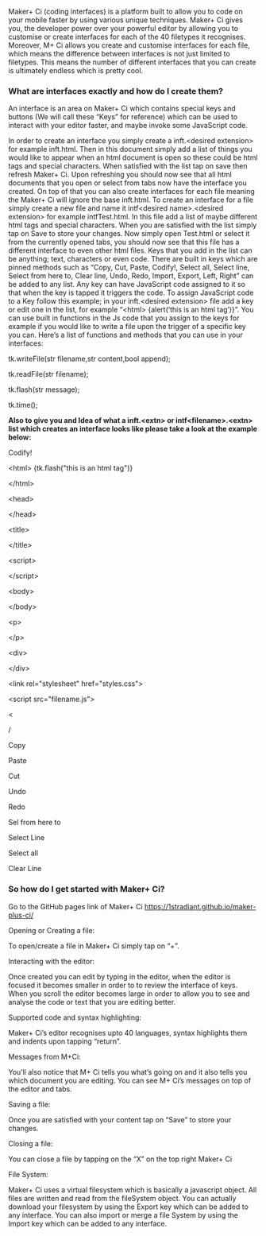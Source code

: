 Maker+ Ci (coding interfaces) is a platform built to allow you to code on your mobile faster by using various unique techniques. Maker+ Ci gives you, the developer power over your powerful editor by allowing you to customise or create interfaces for each of the 40 filetypes it recognises. Moreover, M+ Ci allows you create and customise interfaces for each file, which means the difference between interfaces is not just limited to filetypes. This means the number of different interfaces that you can create is ultimately endless which is pretty cool.

<h3><b>What are interfaces exactly and how do I create them?</b></h3>

An interface is an area on Maker+ Ci which contains special keys and buttons (We will call these “Keys” for reference) which can be used to interact with your editor faster, and maybe invoke some JavaScript code.

In order to create an interface you simply create a inft.\<desired extension\> for example inft.html. Then in this document simply add a list of things you would like to appear when an html document is open so these could be html tags and special characters. When satisfied with the list tap on save then refresh Maker+ Ci. Upon refreshing you should now see that all html documents that you open or select from tabs now have the interface you created. On top of that you can also create interfaces for each file meaning the Maker+ Ci will ignore the base inft.html. To create an interface for a file simply create a new file and name it intf\<desired name\>.\<desired extension\> for example intfTest.html. In this file add a list of maybe different html tags and special characters. When you are satisfied with the list simply tap on Save to store your changes. Now simply open Test.html or select it from the currently opened tabs, you should now see that this file has a different interface to even other html files.
Keys that you add in the list can be anything; text, characters or even code. There are built in keys which are pinned methods such as “Copy, Cut, Paste, Codify!, Select all, Select line, Select from here to, Clear line, Undo, Redo, Import, Export, Left, Right” can be added to any list. Any key can have JavaScript code assigned to it so that when the key is tapped it triggers the code. To assign JavaScript code to a Key follow this example; in your inft.\<desired extension\> file add a key or edit one in the list, for example “\<html\> {alert(‘this is an html tag’)}”. You can use built in functions in the Js code that you assign to the keys for example if you would like to write a file upon the trigger of a specific key you can. Here’s a list of functions and methods that you can use in your interfaces:

tk.writeFile(str filename,str content,bool append);

tk.readFile(str filename);

tk.flash(str message);

tk.time();

<b>Also to give you and Idea of what a inft.\<extn> or intf\<filename>.\<extn> list which creates an interface looks like please take a look at the example below:</b>

Codify!

\<html\> {tk.flash("this is an html tag")}

\</html\>

\<head>

\</head>

\<title>

\</title>

\<script>

\</script>

\<body>

\</body>

\<p>

\</p>

\<div>

\</div>

\<link rel="stylesheet" href="styles.css">

\<script src="filename.js"></script>

<

>

/

Copy

Paste

Cut

Undo

Redo

Sel from here to

Select Line

Select all

Clear Line




<h3><b> So how do I get started with Maker+ Ci? </h3></b>

Go to the GitHub pages link of Maker+ Ci
https://1stradiant.github.io/maker-plus-ci/

Opening or Creating a file:

To open/create a file in Maker+ Ci simply tap on “+”.

Interacting with the editor:

Once created you can edit by typing in the editor, when the editor is focused it becomes smaller in order to to review the interface of keys. When you scroll the editor becomes large in order to allow you to see and analyse the code or text that you are editing better.

Supported code and syntax highlighting:

Maker+ Ci’s editor recognises upto 40 languages, syntax highlights them and indents upon tapping “return”.

Messages from M+Ci:

You’ll also notice that M+ Ci tells you what’s going on and it also tells you which document you are editing. You can see M+ Ci’s messages on top of the editor and tabs.

Saving a file:

Once you are satisfied with your content tap on “Save” to store your changes.

Closing a file:

You can close a file by tapping on the “X” on the top right Maker+ Ci

File System:

Maker+ Ci uses a virtual filesystem which is basically a javascript object. All files are written and read from the fileSystem object. You can actually download your filesystem by using the Export key which can be added to any interface. You can also import or merge a file System by using the Import key which can be added to any interface.
